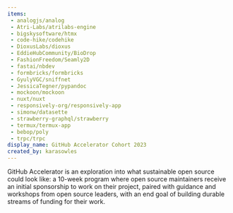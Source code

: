 ```yaml
---
items:
 - analogjs/analog
 - Atri-Labs/atrilabs-engine
 - bigskysoftware/htmx
 - code-hike/codehike
 - DioxusLabs/dioxus
 - EddieHubCommunity/BioDrop
 - FashionFreedom/Seamly2D
 - fastai/nbdev
 - formbricks/formbricks
 - GyulyVGC/sniffnet
 - JessicaTegner/pypandoc
 - mockoon/mockoon
 - nuxt/nuxt
 - responsively-org/responsively-app
 - simonw/datasette
 - strawberry-graphql/strawberry
 - termux/termux-app
 - bebop/poly
 - trpc/trpc
display_name: GitHub Accelerator Cohort 2023
created_by: karasowles
---
```

GitHub Accelerator is an exploration into what sustainable open source could look like: a 10-week program where open source maintainers receive an initial sponsorship to work on their project, paired with guidance and workshops from open source leaders, with an end goal of building durable streams of funding for their work. 
